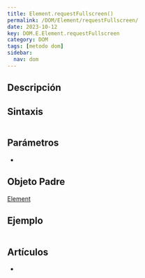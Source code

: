 ```yaml
---
title: Element.requestFullscreen()
permalink: /DOM/Element/requestFullscreen/
date: 2023-10-12
key: DOM.E.Element.requestFullscreen
category: DOM
tags: [metodo dom]
sidebar:
  nav: dom
---
```


## Descripción


## Sintaxis


```javascript

```


## Parámetros

- 

## Objeto Padre


[Element](https://www.w3api.com/DOM/Element/)


## Ejemplo


```javascript

```


## Artículos

- 
